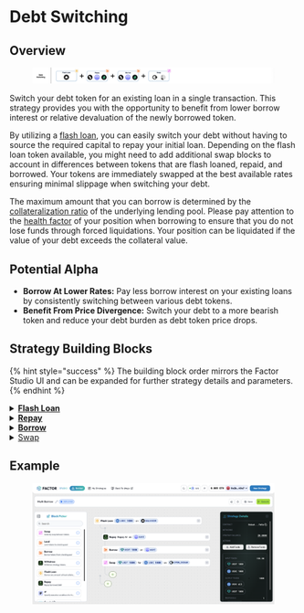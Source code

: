 # Debt Switching

## Overview

<figure><img src="../../../.gitbook/assets/image (11) (1).png" alt=""><figcaption></figcaption></figure>

Switch your debt token for an existing loan in a single transaction. This strategy provides you with the opportunity to benefit from lower borrow interest or relative devaluation of the newly borrowed token.

By utilizing a [flash loan](../../../factor-building-blocks/flash-loan/concepts/flash-loan.md),  you can easily switch your debt without having to source the required capital to repay your initial loan. Depending on the flash loan token available, you might need to add additional swap blocks to account in differences between tokens that are flash loaned, repaid, and borrowed. Your tokens are immediately swapped at the best available rates ensuring minimal slippage when switching your debt.

The maximum amount that you can borrow is determined by the [collateralization ratio](../../glossary.md#collateralisation-ratio) of the underlying lending pool. Please pay attention to the [health factor](../../glossary.md#health-factor) of your position when borrowing to ensure that you do not lose funds through forced liquidations. Your position can be liquidated if the value of your debt exceeds the collateral value.

## Potential Alpha

* **Borrow At Lower Rates:** Pay less borrow interest on your existing loans by consistently switching between various debt tokens.
* **Benefit From Price Divergence:** Switch your debt to a more bearish token and reduce your debt burden as debt token price drops.

## Strategy Building Blocks

{% hint style="success" %}
The building block order mirrors the Factor Studio UI and can be expanded for further strategy details and parameters.
{% endhint %}

<details>

<summary><a href="../../../factor-building-blocks/flash-loan/"><strong>Flash Loan</strong></a></summary>

* Flash loan the debt token to be repaid in full.
* If there is no flash loan market for your debt token, you will need to add a Swap Building Block and flash loan the value of your debt to be swapped.

</details>

<details>

<summary><a href="../../../factor-building-blocks/borrow.md"><strong>Repay</strong></a></summary>

* Repay the full amount of debt owed.

</details>

<details>

<summary><a href="../../../factor-building-blocks/borrow.md"><strong>Borrow</strong></a></summary>

* Select the new debt token.
* Input a borrow amount which includes a buffer for any price fluctuations.

</details>

<details>

<summary><a href="../../../factor-building-blocks/swap/">Swap</a></summary>

* If the new debt token is different from the flash loan token, initiate a swap to exchange all of the newly borrowed tokens for flash loan tokens.

</details>

## Example

<figure><img src="../../../.gitbook/assets/image (3) (1) (1) (1) (1).png" alt=""><figcaption></figcaption></figure>
